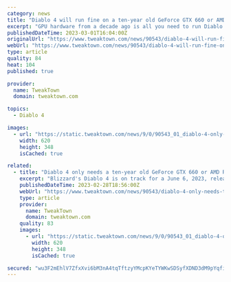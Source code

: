 ```yaml
---
category: news
title: "Diablo 4 will run fine on a ten-year old GeForce GTX 660 or AMD Radeon R9 280"
excerpt: "GPU hardware from a decade ago is all you need to run Diablo 4 in minimum spec, which is some impressive optimization on behalf of Blizzard."
publishedDateTime: 2023-03-01T16:04:00Z
originalUrl: "https://www.tweaktown.com/news/90543/diablo-4-will-run-fine-on-ten-year-old-geforce-gtx-660-or-amd-radeon-r9-280/index.html"
webUrl: "https://www.tweaktown.com/news/90543/diablo-4-will-run-fine-on-ten-year-old-geforce-gtx-660-or-amd-radeon-r9-280/index.html"
type: article
quality: 84
heat: 104
published: true

provider:
  name: TweakTown
  domain: tweaktown.com

topics:
  - Diablo 4

images:
  - url: "https://static.tweaktown.com/news/9/0/90543_01_diablo-4-only-needs-geforce-gtx-970-or-amd-radeon-rx-370-to-run-well.jpg"
    width: 620
    height: 348
    isCached: true

related:
  - title: "Diablo 4 only needs a ten-year old GeForce GTX 660 or AMD Radeon R9 280 to run"
    excerpt: "Blizzard's Diablo 4 is on track for a June 6, 2023, release, with an Open Beta scheduled in March 2023. And with the latter, we got PC hardware requirements for Diablo 4, with the minimum GPU spec for ..."
    publishedDateTime: 2023-02-28T18:56:00Z
    webUrl: "https://www.tweaktown.com/news/90543/diablo-4-only-needs-ten-year-old-geforce-gtx-660-or-amd-radeon-r9-280-to-run/index.html"
    type: article
    provider:
      name: TweakTown
      domain: tweaktown.com
    quality: 83
    images:
      - url: "https://static.tweaktown.com/news/9/0/90543_01_diablo-4-only-needs-geforce-gtx-970-or-amd-radeon-rx-370-to-run-well.jpg"
        width: 620
        height: 348
        isCached: true

secured: "wu3F2mEhlV7ZfxXvi6bM3nA4tqTftzyYMcpKYeTYWKwSDSyfXDND3dM9pYqfi+y5iUXNiCTTTLghVYiNBmTywLo+re4CoUEPLyPxJHqIo5O22eLpzPjxORK/MqjoEzsJpD4/Hzu94kyPw4SeYRRrNPPZLukU4kksXK5jd/M6X+nEkvm8qyxiD1JiJrsRcAw9785L+uCIQsdlDjdewj4q7JrUMPfNMu9EE8YL+dOvSj6wsvcdy9IXEH48EdDD9rffE5pDBzpRmSX0yoF8xdB1bbfBAVTvdaT8wqlRq54uw7QS9nX5R9rjfhR0V3lY/9u9JjDWQ53G9JQ19KYvcTFN89h/OFWFF3JNNWPmd5h3dm4=;U4mJu3a6YHS24fJrjQNgLg=="
---
```


